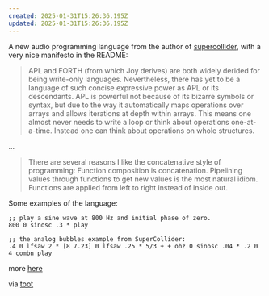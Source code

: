 ```yaml
---
created: 2025-01-31T15:26:36.195Z
updated: 2025-01-31T15:26:36.195Z
---
```

A new audio programming language from the author of [supercollider](https://supercollider.github.io/), with a very nice manifesto in the README:

> APL and FORTH (from which Joy derives) are both widely derided for being write-only languages. Nevertheless, there has yet to be a language of such concise expressive power as APL or its descendants. APL is powerful not because of its bizarre symbols or syntax, but due to the way it automatically maps operations over arrays and allows iterations at depth within arrays. This means one almost never needs to write a loop or think about operations one-at-a-time. Instead one can think about operations on whole structures.

...

> There are several reasons I like the concatenative style of programming:
    Function composition is concatenation. 
    Pipelining values through functions to get new values is the most natural idiom.
    Functions are applied from left to right instead of inside out.
> 

Some examples of the language:

```
;; play a sine wave at 800 Hz and initial phase of zero.
800 0 sinosc .3 * play   

;; the analog bubbles example from SuperCollider:
.4 0 lfsaw 2 * [8 7.23] 0 lfsaw .25 * 5/3 + + ohz 0 sinosc .04 * .2 0 4 combn play
```

more [here](https://github.com/lfnoise/sapf/blob/main/sapf-examples.txt)

via [toot](https://sonomu.club/@madskjeldgaard/113921744905363935)